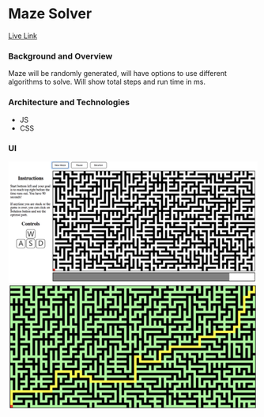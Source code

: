 # Maze Solver

[Live Link](https://OnlyChobo.github.io/Amaze/)

### Background and Overview
Maze will be randomly generated, will have options to use different algorithms to solve. Will show total steps and run time in ms.

### Architecture and Technologies
* JS
* CSS

### UI

<img src="./images/ss1.png" width="600px">
<img src="./images/ss2.png" width="600px">
